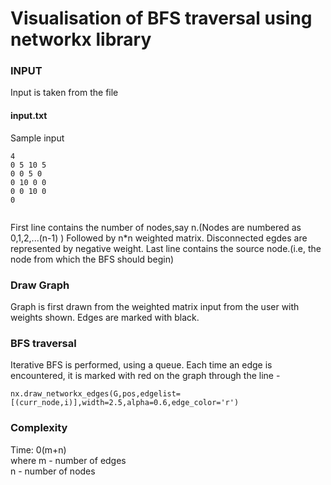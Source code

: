 # Visualisation of BFS traversal using networkx library

### INPUT ###


Input is taken from the file 
#### input.txt ####

Sample input
```
4
0 5 10 5
0 0 5 0
0 10 0 0
0 0 10 0
0


```
First line contains the number of nodes,say n.(Nodes are numbered as 0,1,2,...(n-1) )
Followed by n*n weighted matrix. Disconnected egdes are represented by negative weight.
Last line contains the source node.(i.e, the node from which the BFS should begin)

### Draw Graph ###


Graph is first drawn from the weighted matrix input from the user with weights shown. Edges are marked with black.


### BFS traversal ###

Iterative BFS is performed, using a queue. Each time an edge is encountered, 
it is marked with red on the graph through the line -
```
nx.draw_networkx_edges(G,pos,edgelist=[(curr_node,i)],width=2.5,alpha=0.6,edge_color='r')

```

### Complexity ###

Time: 0(m+n)                                                                                                        
where m - number of edges                                                                                
n - number of nodes 


